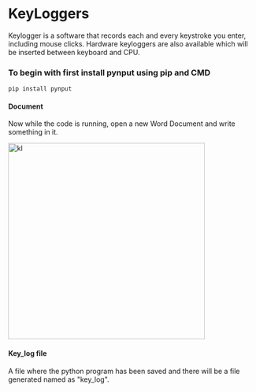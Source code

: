 # KeyLoggers
Keylogger is a software that records each and every keystroke you enter, including mouse clicks. Hardware keyloggers are also available which will be inserted between keyboard and CPU.


### To begin with first install pynput using pip and CMD

`pip install pynput`

#### Document
Now while the code is running, open a new Word Document and write something in it.

<img width="399" alt="kl" src="https://user-images.githubusercontent.com/44550746/116970861-4e34e400-acd6-11eb-9066-42384b622011.png">

#### Key_log file
A file where the python program has been saved and there will be a file generated named as "key_log".
